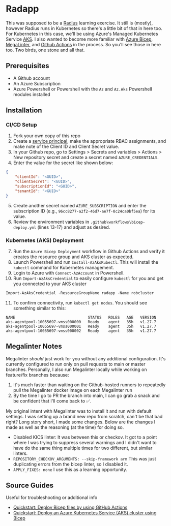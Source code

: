 # Radapp
This was supposed to be a [Radius](https://radapp.io) learning exercise. It still is (mostly), however Radius runs in Kubernetes so there's a little bit of that in here too.
For Kubernetes in this case, we'll be using Azure's Managed Kubernetes Service [AKS](https://learn.microsoft.com/en-us/azure/aks/). I also wanted to become more familiar with
[Azure Bicep](https://learn.microsoft.com/en-us/azure/azure-resource-manager/bicep/overview?tabs=bicep), [MegaLinter](https://megalinter.io/latest/), and
[Github Actions](https://docs.github.com/en/actions) in the process. So you'll see those in here too. Two birds, one stone and all that.

## Prerequisites
- A Github account
- An Azure Subscription
- Azure Powershell or Powershell with the `Az` and `Az.Aks` Powershell modules installed

## Installation
### CI/CD Setup
1. Fork your own copy of this repo
2. Create a [service principal](https://learn.microsoft.com/en-us/entra/identity-platform/howto-create-service-principal-portal), make the appropriate RBAC assignments, and make note of the Client ID and Client Secret value.
3. In your Github repo, go to Settings > Secrets and variables > Actions > New repository secret and create a secret named `AZURE_CREDENTIALS`.
4. Enter the value for the secret like shown below:
```json
{
    "clientId": "<GUID>",
    "clientSecret": "<GUID>",
    "subscriptionId": "<GUID>",
    "tenantId": "<GUID>"
}
```
5. Create another secret named `AZURE_SUBSCRIPTION` and enter the subscription ID (e.g., `96cc8277-a2f2-46d7-ae7f-0c24ca0bf5ea`) for its value.
6. Review the environment variables in `.github\workflows\bicep-deploy.yml` (lines 13-17) and adjust as desired.

### Kubernetes (AKS) Deployment
7. Run the `Azure Bicep Deployment` workflow in Github Actions and verify it creates the resource group and AKS cluster as expected.
8. Launch Powershell and run `Install-AzAksKubectl`. This will install the `kubectl` command for Kubernetes management.
9. Login to Azure with `Connect-AzAccount` in Powershell.
10. Run `Import-AzAksCredential` to easily configure `kubectl` for you and get you connected to your AKS cluster
```powershell
Import-AzAksCredential -ResourceGroupName radapp -Name robcluster
```
11. To confirm connectivity, run `kubectl get nodes`. You should see something similar to this:
```text
NAME                                STATUS   ROLES   AGE   VERSION
aks-agentpool-10055697-vmss000000   Ready    agent   35h   v1.27.7
aks-agentpool-10055697-vmss000001   Ready    agent   35h   v1.27.7
aks-agentpool-10055697-vmss000002   Ready    agent   35h   v1.27.7
```

## Megalinter Notes
Megalinter *should* just work for you without any additional configuration. It's currently configured to run only on pull requests to main or master branches. Personally, I also run Megalinter locally while working on feature/fix branches because:
1. It's much faster than waiting on the Github-hosted runners to repeatedly pull the Megalinter docker image on each Megalinter run
2. By the time I go to PR the branch into main, I can go grab a snack and be confident that I'll come back to ✅.

My original intent with Megalinter was to install it and run with default settings. I was setting up a brand new repo from scratch, can't be that bad right? Long story short, I made some changes. Below are the changes I made as well as the reasoning (at the time) for doing so.
- Disabled KICS linter: It was between this or checkov. It got to a point where I was trying to suppress several warnings and I didn't want to have do the same thing multiple times for two different, but similar linters.
- `REPOSITORY_CHECKOV_ARGUMENTS: --skip-framework arm` This was just duplicating errors from the bicep linter, so I disabled it.
- `APPLY_FIXES: none` I use this as a learning opportunity.

## Source Guides
Useful for troubleshooting or additional info
- [Quickstart: Deploy Bicep files by using GitHub Actions](https://learn.microsoft.com/en-us/azure/azure-resource-manager/bicep/deploy-github-actions?tabs=userlevel%2CCLI#generate-deployment-credentials)
- [Quickstart: Deploy an Azure Kubernetes Service (AKS) cluster using Bicep](https://learn.microsoft.com/en-us/azure/aks/learn/quick-kubernetes-deploy-bicep?tabs=azure-cli)
